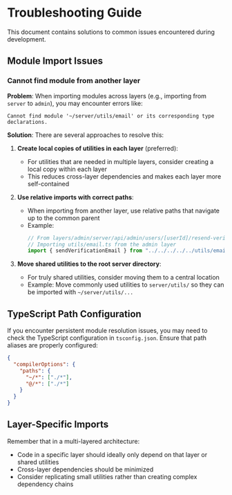 # Troubleshooting Guide

This document contains solutions to common issues encountered during development.

## Module Import Issues

### Cannot find module from another layer

**Problem**: When importing modules across layers (e.g., importing from `server` to `admin`), you may encounter errors like:

```
Cannot find module '~/server/utils/email' or its corresponding type declarations.
```

**Solution**: There are several approaches to resolve this:

1. **Create local copies of utilities in each layer** (preferred):

   - For utilities that are needed in multiple layers, consider creating a local copy within each layer
   - This reduces cross-layer dependencies and makes each layer more self-contained

2. **Use relative imports with correct paths**:

   - When importing from another layer, use relative paths that navigate up to the common parent
   - Example:
     ```typescript
     // From layers/admin/server/api/admin/users/[userId]/resend-verification.post.ts
     // Importing utils/email.ts from the admin layer
     import { sendVerificationEmail } from "../../../../../utils/email";
     ```

3. **Move shared utilities to the root server directory**:
   - For truly shared utilities, consider moving them to a central location
   - Example: Move commonly used utilities to `server/utils/` so they can be imported with `~/server/utils/...`

## TypeScript Path Configuration

If you encounter persistent module resolution issues, you may need to check the TypeScript configuration in `tsconfig.json`. Ensure that path aliases are properly configured:

```json
{
  "compilerOptions": {
    "paths": {
      "~/*": ["./*"],
      "@/*": ["./*"]
    }
  }
}
```

## Layer-Specific Imports

Remember that in a multi-layered architecture:

- Code in a specific layer should ideally only depend on that layer or shared utilities
- Cross-layer dependencies should be minimized
- Consider replicating small utilities rather than creating complex dependency chains
